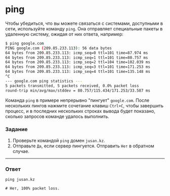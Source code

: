 # ping

Чтобы убедиться, что вы можете связаться с системами, доступными в сети, используйте команду `ping`. Она отправляет специальные пакеты в удаленную систему, ожидая от них ответа, например:

```bash
$ ping google.com
PING google.com (209.85.233.113): 56 data bytes
64 bytes from 209.85.233.113: icmp_seq=0 ttl=101 time=87.974 ms
64 bytes from 209.85.233.113: icmp_seq=1 ttl=101 time=80.757 ms
64 bytes from 209.85.233.113: icmp_seq=2 ttl=104 time=102.039 ms
64 bytes from 209.85.233.113: icmp_seq=3 ttl=101 time=171.253 ms
64 bytes from 209.85.233.113: icmp_seq=4 ttl=101 time=135.148 ms
^C
--- google.com ping statistics ---
5 packets transmitted, 5 packets received, 0.0% packet loss
round-trip min/avg/max/stddev = 80.757/115.434/171.253/33.587 ms
```

Команда `ping` в примере непрерывно "пингует" `google.com`. После нескольких пингов нажмите сочетание клавиш `Ctrl+C`, чтобы завершить процесс, и в последних нескольких строках вывода будет показано, сколько запросов команде удалось выполнить.

### Задание

1. Проверьте командой `ping` домен `jusan.kz`.
2. Отправьте `Да`, если сервер пингуется. Отправить `Нет` в обратном случае.

---

### Ответ

```
ping jusan.kz

# Нет, 100% packet loss.
```